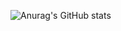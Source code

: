 ![Anurag's GitHub stats](https://github-readme-stats.vercel.app/api/pin?username=zPiste&repo=Piste&show_icons=true&theme=monokai)
